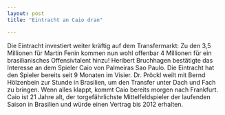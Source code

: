 ```yaml
---
layout: post
title: "Eintracht an Caio dran"

---
```


Die Eintracht investiert weiter kräftig auf dem Transfermarkt: Zu den 3,5 Millionen für Martin Fenin kommen nun wohl offenbar 4 Millionen für ein brasilianisches Offensivtalent hinzu! Heribert Bruchhagen bestätigte das Interesse an dem Spieler Caio von Palmeiras Sao Paulo. Die Eintracht hat den Spieler bereits seit 9 Monaten im Visier. Dr. Pröckl weilt mit Bernd Hölzenbein zur Stunde in Brasilien, um den Transfer unter Dach und Fach zu bringen. Wenn alles klappt, kommt Caio bereits morgen nach Frankfurt. Caio ist 21 Jahre alt, der torgefährlichste Mittelfeldspieler der laufenden Saison in Brasilien und würde einen Vertrag bis 2012 erhalten.


